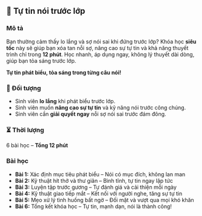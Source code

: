 ## 📌 Tự tin nói trước lớp  

### Mô tả  
Bạn thường cảm thấy lo lắng và sợ nói sai khi đứng trước lớp? Khóa học **siêu tốc** này sẽ giúp bạn xóa tan nỗi sợ, nâng cao sự tự tin và khả năng thuyết trình chỉ trong **12 phút**. Học nhanh, áp dụng ngay, không lý thuyết dài dòng, giúp bạn tỏa sáng trước lớp.

**Tự tin phát biểu, tỏa sáng trong từng câu nói!**

### 🎯 Đối tượng  
- Sinh viên **lo lắng** khi phát biểu trước lớp.  
- Sinh viên muốn **nâng cao sự tự tin** và kỹ năng nói trước công chúng.  
- Sinh viên cần **giải quyết ngay** nỗi sợ nói sai trước đám đông.  

### ⏳ Thời lượng  
6 bài học – **Tổng 12 phút**  

### Bài học  
- **Bài 1:** Xác định mục tiêu phát biểu – Nói có mục đích, không lan man  
- **Bài 2:** Kỹ thuật hít thở và thư giãn – Bình tĩnh, tự tin ngay lập tức  
- **Bài 3:** Luyện tập trước gương – Tự đánh giá và cải thiện mỗi ngày  
- **Bài 4:** Kỹ thuật giao tiếp mắt – Kết nối với người nghe, tăng sự tự tin  
- **Bài 5:** Mẹo xử lý tình huống bất ngờ – Đối mặt và vượt qua mọi khó khăn  
- **Bài 6:** Tổng kết khóa học – Tự tin, mạnh dạn, nói là thành công!